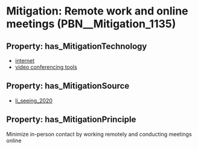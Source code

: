 # Mitigation: __Remote work and online meetings__ (PBN__Mitigation_1135)

## Property: has_MitigationTechnology

* [internet](../Technology/PBN__Technology_3058)
* [video conferencing tools](../Technology/PBN__Technology_428)

## Property: has_MitigationSource

* [li_seeing_2020](../Article/PBN__Article_25)

## Property: has_MitigationPrinciple

Minimize in-person contact by working remotely and conducting meetings online

